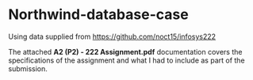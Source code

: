 # Northwind-database-case

Using data supplied from https://github.com/noct15/infosys222 

The attached **A2 (P2) - 222 Assignment.pdf** documentation covers the specifications of the assignment and what I had to include as part of the submission. 

